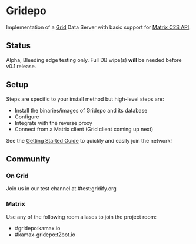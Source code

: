 # Gridepo
Implementation of a [Grid](https://gitlab.com/thegridprotocol/home) Data Server with basic support for [Matrix C2S API](https://matrix.org/docs/spec/client_server/r0.4.0.html).

## Status
Alpha, Bleeding edge testing only. Full DB wipe(s) **will** be needed before v0.1 release.

## Setup
Steps are specific to your install method but high-level steps are:
- Install the binaries/images of Gridepo and its database
- Configure
- Integrate with the reverse proxy
- Connect from a Matrix client (Grid client coming up next)

See the [Getting Started Guide](docs/getting-started.md) to quickly and easily join the network!

## Community
### On Grid
Join us in our test channel at #test:gridify.org

### Matrix
Use any of the following room aliases to join the project room:
  - #gridepo:kamax.io
  - #kamax-gridepo:t2bot.io

